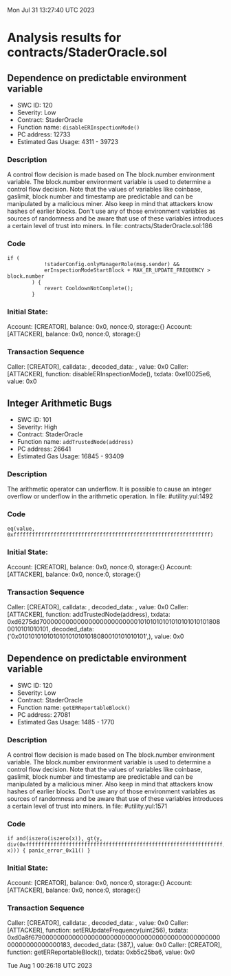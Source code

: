 Mon Jul 31 13:27:40 UTC 2023
# Analysis results for contracts/StaderOracle.sol

## Dependence on predictable environment variable
- SWC ID: 120
- Severity: Low
- Contract: StaderOracle
- Function name: `disableERInspectionMode()`
- PC address: 12733
- Estimated Gas Usage: 4311 - 39723

### Description

A control flow decision is made based on The block.number environment variable.
The block.number environment variable is used to determine a control flow decision. Note that the values of variables like coinbase, gaslimit, block number and timestamp are predictable and can be manipulated by a malicious miner. Also keep in mind that attackers know hashes of earlier blocks. Don't use any of those environment variables as sources of randomness and be aware that use of these variables introduces a certain level of trust into miners.
In file: contracts/StaderOracle.sol:186

### Code

```
if (
            !staderConfig.onlyManagerRole(msg.sender) &&
            erInspectionModeStartBlock + MAX_ER_UPDATE_FREQUENCY > block.number
        ) {
            revert CooldownNotComplete();
        }
```

### Initial State:

Account: [CREATOR], balance: 0x0, nonce:0, storage:{}
Account: [ATTACKER], balance: 0x0, nonce:0, storage:{}

### Transaction Sequence

Caller: [CREATOR], calldata: , decoded_data: , value: 0x0
Caller: [ATTACKER], function: disableERInspectionMode(), txdata: 0xe10025e6, value: 0x0


## Integer Arithmetic Bugs
- SWC ID: 101
- Severity: High
- Contract: StaderOracle
- Function name: `addTrustedNode(address)`
- PC address: 26641
- Estimated Gas Usage: 16845 - 93409

### Description

The arithmetic operator can underflow.
It is possible to cause an integer overflow or underflow in the arithmetic operation.
In file: #utility.yul:1492

### Code

```
eq(value, 0xffffffffffffffffffffffffffffffffffffffffffffffffffffffffffffffff)
```

### Initial State:

Account: [CREATOR], balance: 0x0, nonce:0, storage:{}
Account: [ATTACKER], balance: 0x0, nonce:0, storage:{}

### Transaction Sequence

Caller: [CREATOR], calldata: , decoded_data: , value: 0x0
Caller: [ATTACKER], function: addTrustedNode(address), txdata: 0xd6275dd70000000000000000000000000101010101010101010101018080010101010101, decoded_data: ('0x0101010101010101010101018080010101010101',), value: 0x0


## Dependence on predictable environment variable
- SWC ID: 120
- Severity: Low
- Contract: StaderOracle
- Function name: `getERReportableBlock()`
- PC address: 27081
- Estimated Gas Usage: 1485 - 1770

### Description

A control flow decision is made based on The block.number environment variable.
The block.number environment variable is used to determine a control flow decision. Note that the values of variables like coinbase, gaslimit, block number and timestamp are predictable and can be manipulated by a malicious miner. Also keep in mind that attackers know hashes of earlier blocks. Don't use any of those environment variables as sources of randomness and be aware that use of these variables introduces a certain level of trust into miners.
In file: #utility.yul:1571

### Code

```
if and(iszero(iszero(x)), gt(y, div(0xffffffffffffffffffffffffffffffffffffffffffffffffffffffffffffffff, x))) { panic_error_0x11() }
```

### Initial State:

Account: [CREATOR], balance: 0x0, nonce:0, storage:{}
Account: [ATTACKER], balance: 0x0, nonce:0, storage:{}

### Transaction Sequence

Caller: [CREATOR], calldata: , decoded_data: , value: 0x0
Caller: [ATTACKER], function: setERUpdateFrequency(uint256), txdata: 0xd0a8f6790000000000000000000000000000000000000000000000000000000000000183, decoded_data: (387,), value: 0x0
Caller: [CREATOR], function: getERReportableBlock(), txdata: 0xb5c25ba6, value: 0x0


Tue Aug  1 00:26:18 UTC 2023
